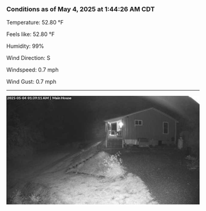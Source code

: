 ### Conditions as of May 4, 2025 at 1:44:26 AM CDT 

Temperature: 52.80 &deg;F

Feels like: 52.80 &deg;F

Humidity: 99%

Wind Direction: S

Windspeed: 0.7 mph

Wind Gust: 0.7 mph

---

<img src="./images/latest.jpeg"/>

